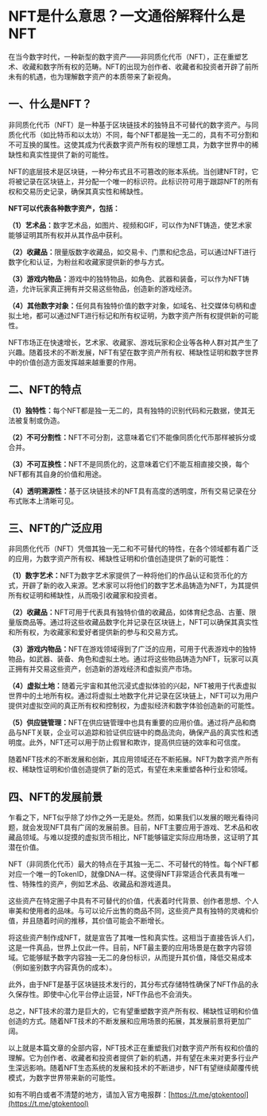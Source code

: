 # NFT是什么意思？一文通俗解释什么是NFT

在当今数字时代，一种新型的数字资产——非同质化代币（NFT），正在重塑艺术、收藏和数字所有权的范畴。NFT的出现为创作者、收藏者和投资者开辟了前所未有的机遇，也为理解数字资产的本质带来了新视角。

## 一、什么是NFT？

非同质化代币（NFT）是一种基于区块链技术的独特且不可替代的数字资产。与同质化代币（如比特币和以太坊）不同，每个NFT都是独一无二的，具有不可分割和不可互换的属性。这使其成为代表数字资产所有权的理想工具，为数字世界中的稀缺性和真实性提供了新的可能性。

NFT的底层技术是区块链，一种分布式且不可篡改的账本系统。当创建NFT时，它将被记录在区块链上，并分配一个唯一的标识符。此标识符可用于跟踪NFT的所有权和交易历史记录，确保其真实性和稀缺性。

**NFT可以代表各种数字资产，包括：**

**（1）艺术品：**&#x6570;字艺术品，如图片、视频和GIF，可以作为NFT铸造，使艺术家能够证明其所有权并从其作品中获利。

**（2）收藏品：**&#x9650;量版数字收藏品，如交易卡、门票和纪念品，可以通过NFT进行数字化和认证，为粉丝和收藏家提供新的参与方式。

**（3）游戏内物品：**&#x6E38;戏中的独特物品，如角色、武器和装备，可以作为NFT铸造，允许玩家真正拥有并交易这些物品，创造新的游戏经济。

**（4）其他数字对象：**&#x4EFB;何具有独特价值的数字对象，如域名、社交媒体句柄和虚拟土地，都可以通过NFT进行标记和所有权证明，为数字资产所有权提供新的可能性。

NFT市场正在快速增长，艺术家、收藏家、游戏玩家和企业等各种人群对其产生了兴趣。随着技术的不断发展，NFT有望在数字资产所有权、稀缺性证明和数字世界中的价值创造方面发挥越来越重要的作用。

## 二、NFT的特点

**（1）独特性：**&#x6BCF;个NFT都是独一无二的，具有独特的识别代码和元数据，使其无法被复制或伪造。

**（2）不可分割性：**&#x4E;FT不可分割，这意味着它们不能像同质化代币那样被拆分或合并。

**（3）不可互换性：**&#x4E;FT不是同质化的，这意味着它们不能互相直接交换，每个NFT都有其自身的价值和用途。

**（4）透明溯源性：**&#x57FA;于区块链技术的NFT具有高度的透明度，所有交易记录在分布式账本上清晰可见。

## 三、NFT的广泛应用

非同质化代币（NFT）凭借其独一无二和不可替代的特性，在各个领域都有着广泛的应用，为数字资产所有权、稀缺性证明和价值创造提供了新的可能性：

**（1）数字艺术：**&#x4E;FT为数字艺术家提供了一种将他们的作品认证和货币化的方式，开辟了新的收入来源。艺术家可以将他们的数字艺术品铸造为NFT，为其提供所有权证明和稀缺性，从而吸引收藏家和投资者。

**（2）收藏品：**&#x4E;FT可用于代表具有独特价值的收藏品，如体育纪念品、古董、限量版商品等。通过将这些收藏品数字化并记录在区块链上，NFT可以确保其真实性和所有权，为收藏家和爱好者提供新的参与和交易方式。

**（3）游戏内物品：**&#x4E;FT在游戏领域得到了广泛的应用，可用于代表游戏中的独特物品，如武器、装备、角色和虚拟土地。通过将这些物品铸造为NFT，玩家可以真正拥有并交易这些资产，创造新的游戏经济和虚拟资产市场。

**（4）虚拟土地：**&#x968F;着元宇宙和其他沉浸式虚拟体验的兴起，NFT被用于代表虚拟世界中的土地所有权。通过将虚拟土地数字化并记录在区块链上，NFT可以为用户提供对虚拟空间的真正所有权和控制权，为虚拟经济和数字体验创造新的可能性。

**（5）供应链管理：**&#x4E;FT在供应链管理中也具有重要的应用价值。通过将产品和商品与NFT关联，企业可以追踪和验证供应链中的商品流向，确保产品的真实性和透明度。此外，NFT还可以用于防止假冒和欺诈，提高供应链的效率和可信度。

随着NFT技术的不断发展和创新，其应用领域还在不断拓展。NFT为数字资产所有权、稀缺性证明和价值创造提供了新的范式，有望在未来重塑各种行业和领域。

## 四、NFT的发展前景

乍看之下，NFT似乎除了炒作之外一无是处。然而，如果我们以发展的眼光看待问题，就会发现NFT具有广阔的发展前景。目前，NFT主要应用于游戏、艺术品和收藏品领域。与难以捉摸的虚拟货币相比，NFT能够锚定实际应用场景，这证明了其潜在价值。

NFT（非同质化代币）最大的特点在于其独一无二、不可替代的特性。每个NFT都对应一个唯一的TokenID，就像DNA一样。这使得NFT非常适合代表具有唯一性、特殊性的资产，例如艺术品、收藏品和游戏道具。

这些资产在特定圈子中具有不可替代的价值，代表着时代背景、创作者思想、个人审美和使用者的品味。与可以论斤出售的商品不同，这些资产具有独特的灵魂和价值，并且随着时间的推移，其价值可能会不断增长。

将这些资产制作成NFT，就是宣告了其唯一性和真实性。这相当于直接告诉人们，这是一件真品，世界上仅此一件。目前，NFT最主要的应用场景是在数字内容领域。它能够赋予数字内容独一无二的身份标识，从而提升其价值，降低交易成本（例如鉴别数字内容真伪的成本）。

此外，由于NFT是基于区块链技术发行的，其分布式存储特性确保了NFT作品的永久保存性。即使中心化平台停止运营，NFT作品也不会消失。

总之，NFT技术的潜力是巨大的，它有望重塑数字资产所有权、稀缺性证明和价值创造的方式。随着NFT技术的不断发展和应用场景的拓展，其发展前景将更加广阔。

以上就是本篇文章的全部内容，NFT技术正在重塑我们对数字资产所有权和价值的理解。它为创作者、收藏者和投资者提供了新的机遇，并有望在未来对更多行业产生深远影响。随着NFT生态系统的发展和技术的不断进步，NFT有望继续颠覆传统模式，为数字世界带来新的可能性。



如有不明白或者不清楚的地方，请加入官方电报群：[https://t.me/gtokentool](https://t.me/gtokentool)
